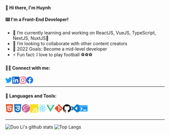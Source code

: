 <!--
- 👋 Hi, I’m @conghuynhho
- 👀 I’m interested in coding
- 🌱 I’m currently learning
- 💞️ I’m looking to collaborate on ...
- 📫 How to reach me ...
-->
#### 👋 Hi there, I'm Huynh

#### ⌨️ I'm a Front-End Developer!

- 🌱 I’m currently learning and working on ReactJS, VueJS, TypeScript, NextJS, NuxtJS🤣
- 👯 I’m looking to collaborate with other content creators
- 🥅 2022 Goals: Become a mid-level developer
- ⚡ Fun fact: I love to play football ⚽⚽⚽



#### 👨‍💻 Connect with me:

[<img align="left" alt="Công Huynh | Twitter" width="22px" src="/svg/twitter.svg" />][twitter]
[<img align="left" alt="Công Huynh | LinkedIn" width="22px" src="/svg/linkedin.svg" />][linkedin]
[<img align="left" alt="Công Huynh | Instagram" width="22px" src="/svg/instagram.svg" />][instagram]
[<img align="left" alt="Công Huynh | Instagram" width="22px" src="/svg/facebook.svg" />][facebook]
<br />

---
#### 🐳 Languages and Tools:

<img align="left" alt="HTML5" width="26px" src="/svg/html.svg" />
<img align="left" alt="CSS3" width="26px" src="/svg/css.svg" />
<img align="left" alt="Sass" width="26px" src="/svg/scss.svg" />
<img align="left" alt="JavaScript" width="26px" src="/svg/js.svg" />
<img align="left" alt="React" width="26px" src="/svg/react.svg" />
<img align="left" alt="Vue" width="26px" src="/svg/vue.svg" />
<img align="left" alt="Git" width="26px" src="/svg/git.svg" />
<img align="left" alt="GitHub" width="26px" src="/svg/github.svg" />
<img align="left" alt="Visual Studio Code" width="26px" src="/svg/vscode.svg" />
<img align="left" alt="Terminal" width="26px" src="/svg/terminal.svg" />

<br />
<br />

---
![Duo Li's github stats](https://github-readme-stats.vercel.app/api?username=conghuynhho&show_icons=true&theme=cobalt)
![Top Langs](https://github-readme-stats.vercel.app/api/top-langs/?username=conghuynhho&layout=compact&theme=cobalt)



[twitter]: https://twitter.com/HuynhHCng2/
[instagram]: https://www.instagram.com/conghuynhh/
[facebook]: https://facebook.com/conghuynhho/
[linkedin]: https://linkedin.com/in/conghuynhho
